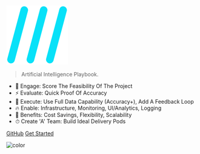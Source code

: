 <div class="netflix-logo">
  <div class="logo"></div>
</div>

![logo](assets/images/favicon_logo.png)

> Artificial Intelligence Playbook.

- 🚀 Engage: Score The Feasibility Of The Project
- ⚡️️ Evaluate: Quick Proof Of Accuracy
- 💎 Execute: Use Full Data Capability (Accuracy+), Add A Feedback Loop
- 🔥 Enable: Infrastructure, Monitoring, UI/Analytics, Logging
- 📼 Benefits: Cost Savings, Flexibility, Scalability
- ⏱ Create 'A' Team: Build Ideal Delivery Pods

<div class="buttons">
  <a href="https://github.com/levanteq" target="_blank"><span>GitHub</span></a>
  <a href="#/README"><span>Get Started</span></a>
</div>

<!--[GitHub](https://github.com/levanteq)-->
<!--[Get Started](/README)-->

![color](#ffffff)
